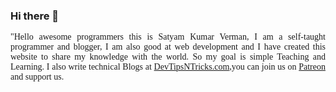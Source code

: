 ### Hi there 👋
<div class="col-lg-6 col-md-6 col-sm-12"><p style="text-align:justify;font-family: 'Courgette', cursive!important;">&quot;Hello awesome programmers this is Satyam Kumar Verman, I am a self-taught programmer and blogger, I am also good at web development and I have created this website to share my knowledge with the world. So my goal is simple Teaching and Learning. I also write technical Blogs at <a href="https://devtipsntricks.com">DevTipsNTricks.com</a>,you can join us on <a href="https://patreon.com/skvprogrammer">Patreon</a> and support us.
  </div>
  
<!--
**SkvProgrammer/SkvProgrammer** is a ✨ _special_ ✨ repository because its `README.md` (this file) appears on your GitHub profile.

Here are some ideas to get you started:

- 🔭 I’m currently working on ...
- 🌱 I’m currently learning ...
- 👯 I’m looking to collaborate on ...
- 🤔 I’m looking for help with ...
- 💬 Ask me about ...
📫 How to reach me: 
Email:developer@bestpythontutorials.com
- 😄 Pronouns: ...
- ⚡ Fun fact: ...
-->
